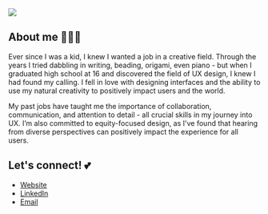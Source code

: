 <img src="10-15-banner.png" />

## About me 🧑🏾‍💻

Ever since I was a kid, I knew I wanted a job in a creative field. Through the years I tried dabbling in writing, beading, origami, even piano - but when I graduated high school at 16 and discovered the field of UX design, I knew I had found my calling. I fell in love with designing interfaces and the ability to use my natural creativity to positively impact users and the world.

My past jobs have taught me the importance of collaboration, communication, and attention to detail - all crucial skills in my journey into UX. I’m also committed to equity-focused design, as I've found that hearing from diverse perspectives can positively impact the experience for all users.

## Let's connect! 💕
- [Website](https://firebreather65-portfolio.vercel.app/)
- [LinkedIn](https://www.linkedin.com/in/malycia-ashley/)
- [Email](mailto:malyciaashley@gmail.com)
